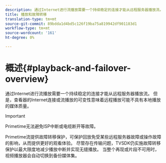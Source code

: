 ```yaml
---
description: 通过Internet进行流播放需要一个持续稳定的连接才能从远程服务器播放流。 但是，查看器的Internet连接或流播放的可变性意味着远程播放可能不具有本地播放的媒体质量。
title: 播放和故障转移
translation-type: tm+mt
source-git-commit: 89bdda1d4bd5c126f19ba75a819942df901183d1
workflow-type: tm+mt
source-wordcount: '161'
ht-degree: 0%

---
```



# 概述{#playback-and-failover-overview}

通过Internet进行流播放需要一个持续稳定的连接才能从远程服务器播放流。 但是，查看器的Internet连接或流播放的可变性意味着远程播放可能不具有本地播放的媒体质量。

>[!IMPORTANT]
>
>Primetime无法避免ISP中断或电缆断开等故障。

Primetime流提供故障转移保护，可保护回放免受某些远程服务器故障或操作故障的影响，从而提供更好的观看体验。 尽管存在传输问题，TVSDK仍实施故障转移保护以最大限度地减少播放中断并实现无缝播放。 当整个再现或片段不可用时，视频播放器会自动切换到备份媒体集。